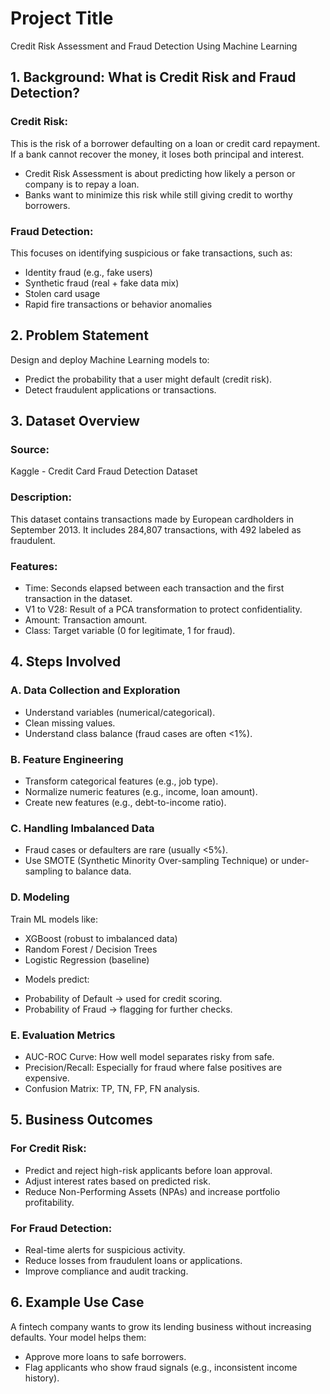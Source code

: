 # Project Title 
Credit Risk Assessment and Fraud Detection Using Machine Learning

## 1. Background: What is Credit Risk and Fraud Detection?
### Credit Risk:
This is the risk of a borrower defaulting on a loan or credit card repayment. If a bank cannot recover the money, it loses both principal and interest.</br>
- Credit Risk Assessment is about predicting how likely a person or company is to repay a loan.</br>
- Banks want to minimize this risk while still giving credit to worthy borrowers.

### Fraud Detection:
This focuses on identifying suspicious or fake transactions, such as:</br>
- Identity fraud (e.g., fake users)</br>
- Synthetic fraud (real + fake data mix)</br>
- Stolen card usage</br>
- Rapid fire transactions or behavior anomalies

## 2. Problem Statement
Design and deploy Machine Learning models to:</br>
- Predict the probability that a user might default (credit risk).</br>
- Detect fraudulent applications or transactions.

## 3. Dataset Overview
### Source: 
Kaggle - Credit Card Fraud Detection Dataset</br>
### Description: 
This dataset contains transactions made by European cardholders in September 2013. It includes 284,807 transactions, with 492 labeled as fraudulent.</br>
### Features:
- Time: Seconds elapsed between each transaction and the first transaction in the dataset.</br>
- V1 to V28: Result of a PCA transformation to protect confidentiality.</br>
- Amount: Transaction amount.</br>
- Class: Target variable (0 for legitimate, 1 for fraud).

## 4. Steps Involved
### A. Data Collection and Exploration
- Understand variables (numerical/categorical).</br>
- Clean missing values.</br>
- Understand class balance (fraud cases are often <1%).

### B. Feature Engineering
- Transform categorical features (e.g., job type).</br>
- Normalize numeric features (e.g., income, loan amount).</br>
- Create new features (e.g., debt-to-income ratio).

### C. Handling Imbalanced Data
- Fraud cases or defaulters are rare (usually <5%).</br>
- Use SMOTE (Synthetic Minority Over-sampling Technique) or under-sampling to balance data.</br>

### D. Modeling
Train ML models like:</br>
- XGBoost (robust to imbalanced data)</br>
- Random Forest / Decision Trees</br>
- Logistic Regression (baseline)</br>

* Models predict:</br>
- Probability of Default → used for credit scoring.</br>
- Probability of Fraud → flagging for further checks.

### E. Evaluation Metrics
- AUC-ROC Curve: How well model separates risky from safe.</br>
- Precision/Recall: Especially for fraud where false positives are expensive.</br>
- Confusion Matrix: TP, TN, FP, FN analysis.

## 5. Business Outcomes
### For Credit Risk:</br>
- Predict and reject high-risk applicants before loan approval.</br>
- Adjust interest rates based on predicted risk.</br>
- Reduce Non-Performing Assets (NPAs) and increase portfolio profitability.

### For Fraud Detection:</br>
- Real-time alerts for suspicious activity.</br>
- Reduce losses from fraudulent loans or applications.</br>
- Improve compliance and audit tracking.

## 6. Example Use Case
A fintech company wants to grow its lending business without increasing defaults. Your model helps them:</br>
- Approve more loans to safe borrowers.</br>
- Flag applicants who show fraud signals (e.g., inconsistent income history). 
